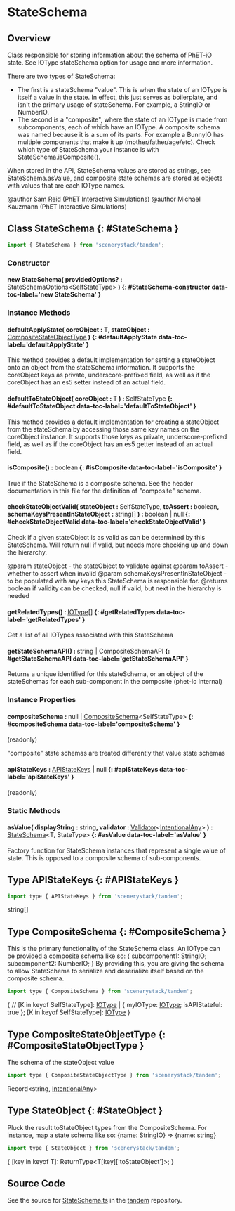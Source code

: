 # StateSchema

## Overview

Class responsible for storing information about the schema of PhET-iO state. See IOType stateSchema option for usage
and more information.

There are two types of StateSchema:
- The first is a stateSchema "value". This is when the state of an IOType is itself a value in the state. In
effect, this just serves as boilerplate, and isn't the primary usage of stateSchema. For example, a StringIO or
NumberIO.
- The second is a "composite", where the state of an IOType is made from subcomponents, each of which have an IOType.
A composite schema was named because it is a sum of its parts. For example a BunnyIO has multiple components that
make it up (mother/father/age/etc). Check which type of StateSchema your instance is with StateSchema.isComposite().

When stored in the API, StateSchema values are stored as strings, see StateSchema.asValue, and composite state schemas
are stored as objects with values that are each IOType names.

@author Sam Reid (PhET Interactive Simulations)
@author Michael Kauzmann (PhET Interactive Simulations)

## Class StateSchema {: #StateSchema }


```js
import { StateSchema } from 'scenerystack/tandem';
```
### Constructor

#### new StateSchema( providedOptions? : <span style="font-weight: 400;">StateSchemaOptions&lt;SelfStateType&gt;</span> ) {: #StateSchema-constructor data-toc-label='new StateSchema' }

### Instance Methods

#### defaultApplyState( coreObject : <span style="font-weight: 400;">T</span>, stateObject : <span style="font-weight: 400;">[CompositeStateObjectType](../tandem/StateSchema.md#CompositeStateObjectType)</span> ) {: #defaultApplyState data-toc-label='defaultApplyState' }

This method provides a default implementation for setting a stateObject onto an object from the stateSchema information.
It supports the coreObject keys as private, underscore-prefixed field, as
well as if the coreObject has an es5 setter instead of an actual field.

#### defaultToStateObject( coreObject : <span style="font-weight: 400;">T</span> ) : <span style="font-weight: 400;">SelfStateType</span> {: #defaultToStateObject data-toc-label='defaultToStateObject' }

This method provides a default implementation for creating a stateObject from the stateSchema by accessing those
same key names on the coreObject instance. It supports those keys as private, underscore-prefixed field, as
well as if the coreObject has an es5 getter instead of an actual field.

#### isComposite() : <span style="font-weight: 400;"><span style="color: hsla(calc(var(--md-hue) + 180deg),80%,40%,1);">boolean</span></span> {: #isComposite data-toc-label='isComposite' }

True if the StateSchema is a composite schema. See the header documentation in this file for the definition
of "composite" schema.

#### checkStateObjectValid( stateObject : <span style="font-weight: 400;">SelfStateType</span>, toAssert : <span style="font-weight: 400;"><span style="color: hsla(calc(var(--md-hue) + 180deg),80%,40%,1);">boolean</span></span>, schemaKeysPresentInStateObject : <span style="font-weight: 400;"><span style="color: hsla(calc(var(--md-hue) + 180deg),80%,40%,1);">string</span>[]</span> ) : <span style="font-weight: 400;"><span style="color: hsla(calc(var(--md-hue) + 180deg),80%,40%,1);">boolean</span> | <span style="color: hsla(calc(var(--md-hue) + 180deg),80%,40%,1);">null</span></span> {: #checkStateObjectValid data-toc-label='checkStateObjectValid' }

Check if a given stateObject is as valid as can be determined by this StateSchema. Will return null if valid, but
needs more checking up and down the hierarchy.

@param stateObject - the stateObject to validate against
@param toAssert - whether to assert when invalid
@param schemaKeysPresentInStateObject - to be populated with any keys this StateSchema is responsible for.
@returns boolean if validity can be checked, null if valid, but next in the hierarchy is needed

#### getRelatedTypes() : <span style="font-weight: 400;">[IOType](../tandem/IOType.md)[]</span> {: #getRelatedTypes data-toc-label='getRelatedTypes' }

Get a list of all IOTypes associated with this StateSchema

#### getStateSchemaAPI() : <span style="font-weight: 400;"><span style="color: hsla(calc(var(--md-hue) + 180deg),80%,40%,1);">string</span> | CompositeSchemaAPI</span> {: #getStateSchemaAPI data-toc-label='getStateSchemaAPI' }

Returns a unique identified for this stateSchema, or an object of the stateSchemas for each sub-component in the composite
(phet-io internal)

### Instance Properties

#### compositeSchema : <span style="font-weight: 400;"><span style="color: hsla(calc(var(--md-hue) + 180deg),80%,40%,1);">null</span> | [CompositeSchema](../tandem/StateSchema.md#CompositeSchema)&lt;SelfStateType&gt;</span> {: #compositeSchema data-toc-label='compositeSchema' }

(readonly)

"composite" state schemas are treated differently that value state schemas

#### apiStateKeys : <span style="font-weight: 400;">[APIStateKeys](../tandem/StateSchema.md#APIStateKeys) | <span style="color: hsla(calc(var(--md-hue) + 180deg),80%,40%,1);">null</span></span> {: #apiStateKeys data-toc-label='apiStateKeys' }

(readonly)

### Static Methods

#### asValue( displayString : <span style="font-weight: 400;"><span style="color: hsla(calc(var(--md-hue) + 180deg),80%,40%,1);">string</span></span>, validator : <span style="font-weight: 400;">[Validator](../axon/Validation.md#Validator)&lt;[IntentionalAny](../phet-core/IntentionalAny.md)&gt;</span> ) : <span style="font-weight: 400;">[StateSchema](../tandem/StateSchema.md)&lt;T, StateType&gt;</span> {: #asValue data-toc-label='asValue' }

Factory function for StateSchema instances that represent a single value of state. This is opposed to a composite
schema of sub-components.



## Type APIStateKeys {: #APIStateKeys }


```js
import type { APIStateKeys } from 'scenerystack/tandem';
```


<span style="color: hsla(calc(var(--md-hue) + 180deg),80%,40%,1);">string</span>[]



## Type CompositeSchema {: #CompositeSchema }


This is the primary functionality of the StateSchema class. An IOType can be provided a composite schema like so:
{
  subcomponent1: StringIO;
  subcomponent2: NumberIO;
}
By providing this, you are giving the schema to allow StateSchema to serialize and deserialize itself based on the
composite schema.

```js
import type { CompositeSchema } from 'scenerystack/tandem';
```


{
  // [K in keyof SelfStateType]: [IOType](../tandem/IOType.md) | { myIOType: [IOType](../tandem/IOType.md); isAPIStateful: true };
  [K in keyof SelfStateType]: [IOType](../tandem/IOType.md)
}



## Type CompositeStateObjectType {: #CompositeStateObjectType }


The schema of the stateObject value

```js
import type { CompositeStateObjectType } from 'scenerystack/tandem';
```


Record&lt;<span style="color: hsla(calc(var(--md-hue) + 180deg),80%,40%,1);">string</span>, [IntentionalAny](../phet-core/IntentionalAny.md)&gt;



## Type StateObject {: #StateObject }


Pluck the result toStateObject types from the CompositeSchema. For instance, map a state schema like so:
{name: StringIO} =&gt; {name: string}

```js
import type { StateObject } from 'scenerystack/tandem';
```


{
  [key in keyof T]: ReturnType&lt;T[key]['toStateObject']&gt;;
}



## Source Code

See the source for [StateSchema.ts](https://github.com/phetsims/tandem/blob/main/js/types/StateSchema.ts) in the [tandem](https://github.com/phetsims/tandem) repository.
